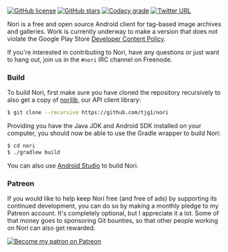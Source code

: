 [![GitHub license](https://img.shields.io/badge/license-GPLv2-blue.svg)](https://raw.githubusercontent.com/tjg1/nori/master/LICENSE)
[![GitHub stars](https://img.shields.io/github/stars/tjg1/nori.svg)](https://github.com/tjg1/nori/stargazers)
[![Codacy grade](https://img.shields.io/codacy/grade/116eaec4502d4a88acf6eeb60ad98577.svg?maxAge=2592000)](https://www.codacy.com/app/tjg1/nori)
[![Twitter URL](https://img.shields.io/twitter/url/http/shields.io.svg?style=social&maxAge=2592000)](https://twitter.com/Nori_Android)

Nori is a free and open source Android client for tag-based image archives and galleries. Work is currently underway to make a version that does not violate the Google Play Store [Developer Content Policy](https://play.google.com/about/developer-content-policy/).

If you're interested in contributing to Nori, have any questions or just want to hang out, join us in the `#nori` IRC channel on Freenode.

### Build ###

To build Nori, first make sure you have cloned the repository recursively to also get a copy of [norilib](https://github.com/tjg1/norilib), our API client library:

```bash
$ git clone --recursive https://github.com/tjg1/nori
```

Providing you have the Java JDK and Android SDK installed on your computer, you should now be able to use the Gradle wrapper to build Nori:

```bash
$ cd nori
$ ./gradlew build
```

You can also use [Android Studio](https://developer.android.com/studio/index.html) to build Nori.

### Patreon ###

If you would like to help keep Nori free (and free of ads) by supporting its continued development, you can do so by making a monthly pledge to my Patreon account. It's completely optional, but I appreciate it a lot. Some of that money goes to sponsoring Git bounties, so that other people working on Nori can also get rewarded.

[![Become my patron on Patreon](https://s3.amazonaws.com/patreon_public_assets/kaGh5_patreon_name_and_message.png)](https://www.patreon.com/user?u=3696048)

